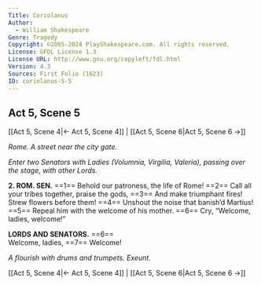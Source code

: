 ```yaml
---
Title: Coriolanus
Author: 
  - William Shakespeare
Genre: Tragedy
Copyright: ©2005-2024 PlayShakespeare.com. All rights reserved.
License: GFDL License 1.3
License URL: http://www.gnu.org/copyleft/fdl.html
Version: 4.3
Sources: First Folio (1623)
ID: coriolanus-5-5
---
```


## Act 5, Scene 5
[[Act 5, Scene 4|← Act 5, Scene 4]] | [[Act 5, Scene 6|Act 5, Scene 6 →]]

*Rome. A street near the city gate.*

*Enter two Senators with Ladies (Volumnia, Virgilia, Valeria), passing over the stage, with other Lords.*

**2. ROM. SEN.**
==1== Behold our patroness, the life of Rome!
==2== Call all your tribes together, praise the gods,
==3== And make triumphant fires! Strew flowers before them!
==4== Unshout the noise that banish’d Martius!
==5== Repeal him with the welcome of his mother.
==6== Cry, “Welcome, ladies, welcome!”

**LORDS AND SENATORS.**
==6==                   Welcome, ladies,
==7== Welcome!

*A flourish with drums and trumpets. Exeunt.*

[[Act 5, Scene 4|← Act 5, Scene 4]] | [[Act 5, Scene 6|Act 5, Scene 6 →]]